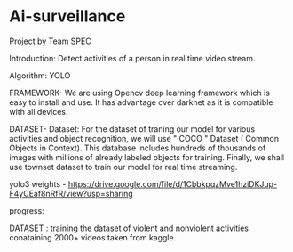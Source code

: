# Ai-surveillance
Project by Team SPEC

Introduction: Detect activities of a person in real time video stream.

Algorithm: YOLO


FRAMEWORK- 
We are using Opencv deep learning framework which is easy to install and use. It has advantage over darknet as it is compatible with all devices.

DATASET-
Dataset: For the dataset of traning our model for various activities and object recognition, we will use " COCO " Dataset ( Common Objects in Context). This database includes hundreds of thousands of images with millions of already labeled objects for training. Finally, we shall use townset dataset to train our model for real time streaming.

yolo3 weights - https://drive.google.com/file/d/1CbbkpqzMve1hziDKJup-F4yCEaf8nRfR/view?usp=sharing

progress:

 DATASET : training the dataset of violent and nonviolent activities conataining 2000+ videos taken from kaggle. 
